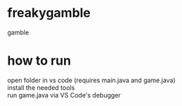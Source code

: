 # freakygamble
gamble
# how to run
open folder in vs code (requires main.java and game.java)
<br>
install the needed tools
<br>
run game.java via VS Code's debugger
